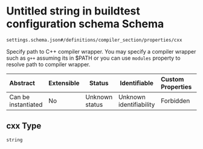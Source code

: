 # Untitled string in buildtest configuration schema Schema

```txt
settings.schema.json#/definitions/compiler_section/properties/cxx
```

Specify path to C++ compiler wrapper. You may specify a compiler wrapper such as `g++` assuming its in $PATH or you can use `modules` property to resolve path to compiler wrapper.


| Abstract            | Extensible | Status         | Identifiable            | Custom Properties | Additional Properties | Access Restrictions | Defined In                                                                   |
| :------------------ | ---------- | -------------- | ----------------------- | :---------------- | --------------------- | ------------------- | ---------------------------------------------------------------------------- |
| Can be instantiated | No         | Unknown status | Unknown identifiability | Forbidden         | Allowed               | none                | [settings.schema.json\*](../out/settings.schema.json "open original schema") |

## cxx Type

`string`
